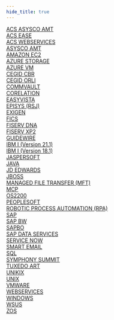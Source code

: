 ```yaml
---
hide_title: true
---
```


<div class="grid-container">

<div class="grid-item">
<a class="button button--link button--block button--primary" href="/opcon/connectors/asyscoamt-acs">ACS ASYSCO AMT</a>
</div>

<div class="grid-item">
<a class="button button--link button--block button--primary" href="/opcon/connectors/ease-acs-docs">ACS EASE</a>
</div>

<div class="grid-item">
<a class="button button--link button--block button--primary" href="/opcon/connectors/webservices-acs">ACS WEBSERVICES</a>
</div>

<div class="grid-item">
<a class="button button--link button--block button--primary" href="/opcon/connectors/asysco-amt">ASYSCO AMT</a>
</div>

<div class="grid-item">
<a class="button button--link button--block button--primary" href="/opcon/connectors/awsec2">AMAZON EC2</a>
</div>

<div class="grid-item">
<a class="button button--link button--block button--primary" href="/opcon/connectors/azure-storage">AZURE STORAGE</a>
</div>

<div class="grid-item">
<a class="button button--link button--block button--primary" href="/opcon/connectors/azure-vm">AZURE VM</a>
</div>

<div class="grid-item">
 <a class="button button--link button--block button--primary" href="/opcon/connectors/cegid-cbr">CEGID CBR</a>
</div>

<div class="grid-item">
 <a class="button button--link button--block button--primary" href="/opcon/connectors/cegid-orli">CEGID ORLI</a>
</div>

<div class="grid-item">
<a class="button button--link button--block button--primary" href="/opcon/connectors/commvault">COMMVAULT</a>
</div>

<div class="grid-item">
<a class="button button--link button--block button--primary" href="/opcon/connectors/corelation">CORELATION</a>
</div>

<div class="grid-item">
<a class="button button--link button--block button--primary" href="/opcon/connectors/easyvista">EASYVISTA</a>
</div>

<div class="grid-item">
<a class="button button--link button--block button--primary" href="/opcon/connectors/episys">EPISYS (RSJ)</a>
</div>

<div class="grid-item">
<a class="button button--link button--block button--primary" href="/opcon/connectors/exigen">EXIGEN</a>
</div>

<div class="grid-item">
<a class="button button--link button--block button--primary" href="/opcon/connectors/fics">FICS</a>
</div>

<div class="grid-item">
<a class="button button--link button--block button--primary" href="/opcon/connectors/fiserv-dna">FISERV DNA</a>
</div>

<div class="grid-item">
<a class="button button--link button--link button--block button--primary" href="/opcon/connectors/xp2">FISERV XP2</a>
</div>

<div class="grid-item">
<a class="button button--link button--block button--primary" href="/opcon/agents/guidewire">GUIDEWIRE</a>
</div>

<div class="grid-item">
<a class="button button--link button--block button--primary" href="/opcon/agents/ibm-i/v21.1">IBM I (Version 21.1)</a>
</div>

<div class="grid-item">
<a class="button button--link button--block button--primary" href="/opcon/agents/ibm-i/v18.1">IBM I (Version 18.1)</a>
</div>

<div class="grid-item">
<a class="button button--link button--block button--primary" href="/opcon/connectors/jaspersoft">JASPERSOFT</a>
</div>

<div class="grid-item">
<a class="button button--link button--block button--primary" href="/opcon/agents/java">JAVA</a>
</div>

<div class="grid-item">
<a class="button button--link button--block button--primary" href="/opcon/connectors/jdedwards">JD EDWARDS</a>
</div>

<div class="grid-item">
<a class="button button--link button--block button--primary" href="/opcon/connectors/jboss">JBOSS</a>
</div>

<div class="grid-item">
<a class="button button--link button--block button--primary" href="/opcon/agents/opconmft">MANAGED FILE TRANSFER (MFT)</a>
</div>

<div class="grid-item">
<a class="button button--link button--block button--primary" href="/opcon/agents/mcp">MCP</a>
</div>

<div class="grid-item">
<a class="button button--link button--block button--primary" href="/opcon/agents/os2200">OS2200</a>
</div>

<div class="grid-item">
<a class="button button--link button--block button--primary" href="/opcon/connectors/peoplesoft">PEOPLESOFT</a>
</div>

<div class="grid-item">
<a class="button button--link button--block button--primary" href="/opcon/agents/opcon-rpa">ROBOTIC PROCESS AUTOMATION (RPA)</a>
</div>

<div class="grid-item">
<a class="button button--link button--block button--primary" href="/opcon/agents/sap">SAP</a>
</div>

<div class="grid-item">
<a class="button button--link button--block button--primary" href="/opcon/agents/sap-bw">SAP BW</a>
</div>

<div class="grid-item">
<a class="button button--link button--block button--primary" href="/opcon/connectors/sapbo">SAPBO</a>
</div>

<div class="grid-item">
<a class="button button--link button--block button--primary" href="/opcon/connectors/sap-data-services">SAP DATA SERVICES</a>
</div>

<div class="grid-item">
<a class="button button--link button--block button--primary" href="/opcon/connectors/servicenow">SERVICE NOW</a>
</div>

<div class="grid-item">
<a class="button button--link button--block button--primary" href="/opcon/connectors/smart-email">SMART EMAIL</a>
</div>

<div class="grid-item">
<a class="button button--link button--block button--primary" href="/opcon/agents/sql">SQL</a>
</div>

<div class="grid-item">
<a class="button button--link button--block button--primary" href="/opcon/connectors/symphonysummit">SYMPHONY SUMMIT</a>
</div>

<div class="grid-item">
<a class="button button--link button--block button--primary" href="/opcon/agents/tuxedo-art">TUXEDO ART</a>
</div>

<div class="grid-item">
<a class="button button--link button--block button--primary" href="/opcon/connectors/unikix">UNIKIX</a>
</div>

<div class="grid-item">
<a class="button button--link button--block button--primary" href="/opcon/agents/unix">UNIX</a>
</div>

<div class="grid-item">
<a class="button button--link button--block button--primary" href="/opcon/connectors/vmware">VMWARE</a>
</div>

<div class="grid-item">
<a class="button button--link button--block button--primary" href="/opcon/connectors/webservices">WEBSERVICES</a>
</div>

<div class="grid-item">
<a class="button button--link button--block button--primary" href="/opcon/agents/windows">WINDOWS</a>
</div>

<div class="grid-item">
<a class="button button--link button--block button--primary" href="https://help.smatechnologies.com/opcon/connectors/wsus">WSUS</a>
</div>

<div class="grid-item">
<a class="button button--link button--block button--primary" href="/opcon/agents/zos">ZOS</a>
</div>

</div>
